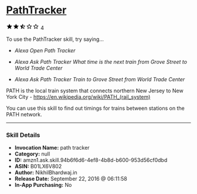 # [PathTracker](http://alexa.amazon.com/#skills/amzn1.ask.skill.94b6f6d6-4ef8-4b8d-b600-953d56cf0dbd)
![2.3 stars](../../images/ic_star_black_18dp_1x.png)![2.3 stars](../../images/ic_star_black_18dp_1x.png)![2.3 stars](../../images/ic_star_half_black_18dp_1x.png)![2.3 stars](../../images/ic_star_border_black_18dp_1x.png)![2.3 stars](../../images/ic_star_border_black_18dp_1x.png) 4

To use the PathTracker skill, try saying...

* *Alexa Open Path Tracker*

* *Alexa Ask Path Tracker What time is the next train from Grove Street to World Trade Center*

* *Alexa Ask Path Tracker Train to Grove Street from World Trade Center*

PATH is the local train system that connects northern New Jersey to New York City - https://en.wikipedia.org/wiki/PATH_(rail_system)

You can use this skill to find out timings for trains between stations on the PATH network.

***

### Skill Details

* **Invocation Name:** path tracker
* **Category:** null
* **ID:** amzn1.ask.skill.94b6f6d6-4ef8-4b8d-b600-953d56cf0dbd
* **ASIN:** B01LX6V802
* **Author:** NikhilBhardwaj.in
* **Release Date:** September 22, 2016 @ 06:11:58
* **In-App Purchasing:** No
